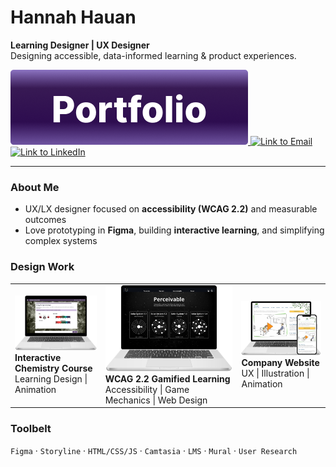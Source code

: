 
# Hannah Hauan
**Learning Designer | UX Designer**  
Designing accessible, data-informed learning & product experiences.

<a href="https://www.hannahhauan.com" target="_blank">
  <img alt="Link to Portfolio" src="images/btn-portfolio.png">
</a>
<a href="mailto:hannahchauan@gmail.com" target="_blank">
  <img alt="Link to Email" src="https://img.shields.io/badge/Email-9b26b0?style=for-the-badge&logo=gmail&logoColor=white">
</a>
<a href="https://www.linkedin.com/in/hannahhauan/" target="_blank">
  <img alt="Link to LinkedIn" src="https://img.shields.io/badge/LinkedIn-0A66C2?style=for-the-badge&logo=linkedin&logoColor=white">
</a>

</div>

---

### About Me
- UX/LX designer focused on **accessibility (WCAG 2.2)** and measurable outcomes  
- Love prototyping in **Figma**, building **interactive learning**, and simplifying complex systems  

### Design Work
<table>
  <tr>
      <td>
    <a href="https://www.hannahhauan.com/real-chem-ii">
      <img alt="View case study" src="images/rc-2.png" width="250">
      </a>
      <br/>
      <b>Interactive Chemistry Course</b><br/>
       Learning Design | Animation
      <br/>
    </td>
    <td>
       <a href="https://www.hannahhauan.com/wcag2-2-elearning">
        <img alt="View case study" src="images/a11y.png" width="250">
      </a>
      <b>WCAG 2.2 Gamified Learning</b>
      <br/>
      Accessibility | Game Mechanics | Web Design
      <br/>
    </td>
    <td>
         <a href="https://www.hannahhauan.com/company-website">
        <img alt="View case study" src="images/company-website.png" width="250">
        </a>
        <br/>
        <b>Company Website</b><br/>
          UX | Illustration | Animation
        <br/>
     </td>
  </tr>
</table>

### Toolbelt
`Figma` · `Storyline` · `HTML/CSS/JS` · `Camtasia` · `LMS` · `Mural` · `User Research`

